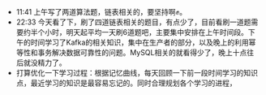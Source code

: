 - 11:41 上午写了两道算法题，链表相关的，要坚持啊✊。
- 22:33 今天看了下，刷了四道链表相关的题目，有点少了，目前看刷一道题需要约半个小时，明天起平均一天刷6道题吧，主要集中安排在上午时间段。下午的时间学习了Kafka的相关知识，集中在生产者的部分，以及晚上的利用幂等性和事务解决数据可靠性的问题。MySQL相关的就看得少了，晚上十点往后就没精力了。
- 打算优化一下学习过程：根据记忆曲线，每天回顾一下前一段时间学习的知识点，最近学习的知识是最容易忘记的。同时合理规划各个学习的进程，